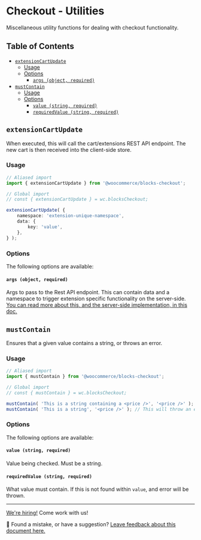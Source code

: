 # Checkout - Utilities <!-- omit in toc -->

Miscellaneous utility functions for dealing with checkout functionality.

## Table of Contents <!-- omit in toc -->

-   [`extensionCartUpdate`](#extensioncartupdate)
    -   [Usage](#usage)
    -   [Options](#options)
        -   [`args (object, required)`](#args-object-required)
-   [`mustContain`](#mustcontain)
    -   [Usage](#usage-1)
    -   [Options](#options-1)
        -   [`value (string, required)`](#value-string-required)
        -   [`requiredValue (string, required)`](#requiredvalue-string-required)

## `extensionCartUpdate`

When executed, this will call the cart/extensions REST API endpoint. The new cart is then received into the client-side store.

### Usage

```typescript
// Aliased import
import { extensionCartUpdate } from '@woocommerce/blocks-checkout';

// Global import
// const { extensionCartUpdate } = wc.blocksCheckout;

extensionCartUpdate( {
	namespace: 'extension-unique-namespace',
	data: {
		key: 'value',
	},
} );
```

### Options

The following options are available:

#### `args (object, required)`

Args to pass to the Rest API endpoint. This can contain data and a namespace to trigger extension specific functionality on the server-side. [You can read more about this, and the server-side implementation, in this doc.](https://github.com/woocommerce/woocommerce-gutenberg-products-block/blob/trunk/docs/extensibility/extend-rest-api-update-cart.md)

## `mustContain`

Ensures that a given value contains a string, or throws an error.

### Usage

```js
// Aliased import
import { mustContain } from '@woocommerce/blocks-checkout';

// Global import
// const { mustContain } = wc.blocksCheckout;

mustContain( 'This is a string containing a <price />', '<price />' ); // This will not throw an error
mustContain( 'This is a string', '<price />' ); // This will throw an error
```

### Options

The following options are available:

#### `value (string, required)`

Value being checked. Must be a string.

#### `requiredValue (string, required)`

What value must contain. If this is not found within `value`, and error will be thrown.

<!-- FEEDBACK -->

---

[We're hiring!](https://woocommerce.com/careers/) Come work with us!

🐞 Found a mistake, or have a suggestion? [Leave feedback about this document here.](https://github.com/woocommerce/woocommerce-gutenberg-products-block/issues/new?assignees=&labels=type%3A+documentation&template=--doc-feedback.md&title=Feedback%20on%20./packages/checkout/utils/README.md)

<!-- /FEEDBACK -->
